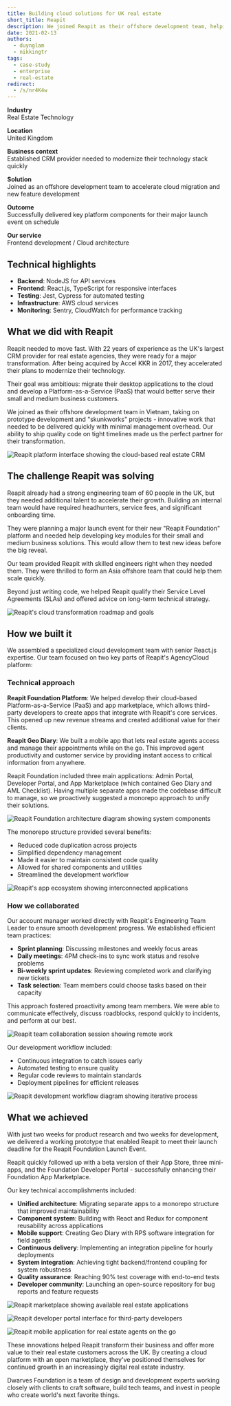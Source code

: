 ```yaml
---
title: Building cloud solutions for UK real estate
short_title: Reapit
description: We joined Reapit as their offshore development team, helping them transform their desktop software into a modern cloud platform. Our agile team delivered critical components on a tight timeline for their major platform launch.
date: 2021-02-13
authors:
  - duynglam
  - nikkingtr
tags:
  - case-study
  - enterprise
  - real-estate
redirect:
  - /s/nr4K4w
---
```


**Industry**\
Real Estate Technology

**Location**\
United Kingdom

**Business context**\
Established CRM provider needed to modernize their technology stack quickly

**Solution**\
Joined as an offshore development team to accelerate cloud migration and new feature development

**Outcome**\
Successfully delivered key platform components for their major launch event on schedule

**Our service**\
Frontend development / Cloud architecture

## Technical highlights

- **Backend**: NodeJS for API services
- **Frontend**: React.js, TypeScript for responsive interfaces
- **Testing**: Jest, Cypress for automated testing
- **Infrastructure**: AWS cloud services
- **Monitoring**: Sentry, CloudWatch for performance tracking

## What we did with Reapit

Reapit needed to move fast. With 22 years of experience as the UK's largest CRM provider for real estate agencies, they were ready for a major transformation. After being acquired by Accel KKR in 2017, they accelerated their plans to modernize their technology.

Their goal was ambitious: migrate their desktop applications to the cloud and develop a Platform-as-a-Service (PaaS) that would better serve their small and medium business customers.

We joined as their offshore development team in Vietnam, taking on prototype development and "skunkworks" projects - innovative work that needed to be delivered quickly with minimal management overhead. Our ability to ship quality code on tight timelines made us the perfect partner for their transformation.

![Reapit platform interface showing the cloud-based real estate CRM](assets/reapit-platform.webp)

## The challenge Reapit was solving

Reapit already had a strong engineering team of 60 people in the UK, but they needed additional talent to accelerate their growth. Building an internal team would have required headhunters, service fees, and significant onboarding time.

They were planning a major launch event for their new "Reapit Foundation" platform and needed help developing key modules for their small and medium business solutions. This would allow them to test new ideas before the big reveal.

Our team provided Reapit with skilled engineers right when they needed them. They were thrilled to form an Asia offshore team that could help them scale quickly.

Beyond just writing code, we helped Reapit qualify their Service Level Agreements (SLAs) and offered advice on long-term technical strategy.

![Reapit's cloud transformation roadmap and goals](assets/reapit-transformation.webp)

## How we built it

We assembled a specialized cloud development team with senior React.js expertise. Our team focused on two key parts of Reapit's AgencyCloud platform:

### Technical approach

**Reapit Foundation Platform**: We helped develop their cloud-based Platform-as-a-Service (PaaS) and app marketplace, which allows third-party developers to create apps that integrate with Reapit's core services. This opened up new revenue streams and created additional value for their clients.

**Reapit Geo Diary**: We built a mobile app that lets real estate agents access and manage their appointments while on the go. This improved agent productivity and customer service by providing instant access to critical information from anywhere.

Reapit Foundation included three main applications: Admin Portal, Developer Portal, and App Marketplace (which contained Geo Diary and AML Checklist). Having multiple separate apps made the codebase difficult to manage, so we proactively suggested a monorepo approach to unify their solutions.

![Reapit Foundation architecture diagram showing system components](assets/reapit-foundation.webp)

The monorepo structure provided several benefits:

- Reduced code duplication across projects
- Simplified dependency management
- Made it easier to maintain consistent code quality
- Allowed for shared components and utilities
- Streamlined the development workflow

![Reapit's app ecosystem showing interconnected applications](assets/reapit-apps.webp)

### How we collaborated

Our account manager worked directly with Reapit's Engineering Team Leader to ensure smooth development progress. We established efficient team practices:

- **Sprint planning**: Discussing milestones and weekly focus areas
- **Daily meetings**: 4PM check-ins to sync work status and resolve problems
- **Bi-weekly sprint updates**: Reviewing completed work and clarifying new tickets
- **Task selection**: Team members could choose tasks based on their capacity

This approach fostered proactivity among team members. We were able to communicate effectively, discuss roadblocks, respond quickly to incidents, and perform at our best.

![Reapit team collaboration session showing remote work](assets/reapit-collaboration.webp)

Our development workflow included:

- Continuous integration to catch issues early
- Automated testing to ensure quality
- Regular code reviews to maintain standards
- Deployment pipelines for efficient releases

![Reapit development workflow diagram showing iterative process](assets/reapit-workflow.webp)

## What we achieved

With just two weeks for product research and two weeks for development, we delivered a working prototype that enabled Reapit to meet their launch deadline for the Reapit Foundation Launch Event.

Reapit quickly followed up with a beta version of their App Store, three mini-apps, and the Foundation Developer Portal - successfully enhancing their Foundation App Marketplace.

Our key technical accomplishments included:

- **Unified architecture**: Migrating separate apps to a monorepo structure that improved maintainability
- **Component system**: Building with React and Redux for component reusability across applications
- **Mobile support**: Creating Geo Diary with RPS software integration for field agents
- **Continuous delivery**: Implementing an integration pipeline for hourly deployments
- **System integration**: Achieving tight backend/frontend coupling for system robustness
- **Quality assurance**: Reaching 90% test coverage with end-to-end tests
- **Developer community**: Launching an open-source repository for bug reports and feature requests

![Reapit marketplace showing available real estate applications](assets/reapit-marketplace.webp)

![Reapit developer portal interface for third-party developers](assets/reapit-developer-portal.webp)

![Reapit mobile application for real estate agents on the go](assets/reapit-mobile-app.webp)

These innovations helped Reapit transform their business and offer more value to their real estate customers across the UK. By creating a cloud platform with an open marketplace, they've positioned themselves for continued growth in an increasingly digital real estate industry.

Dwarves Foundation is a team of design and development experts working closely with clients to craft software, build tech teams, and invest in people who create world's next favorite things.
